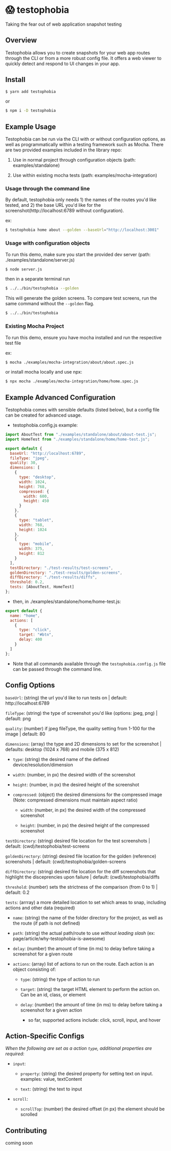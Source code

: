 # 😱 testophobia

Taking the fear out of web application snapshot testing

## Overview

Testophobia allows you to create snapshots for your web app routes through the CLI or from a more robust config file. It offers a web viewer to quickly detect and respond to UI changes in your app. 

## Install

```bash
$ yarn add testophobia
```

or

```bash
$ npm i -D testophobia
```

## Example Usage

Testophobia can be run via the CLI with or without configuration options, as well as programmatically within a testing framework such as Mocha. There are two provided examples included in the library repo:

1. Use in normal project through configuration objects (path: examples/standalone)

2. Use within existing mocha tests (path: examples/mocha-integration)

### Usage through the command line

By default, testophobia only needs 1) the names of the routes you'd like tested, and 2) the base URL you'd like for the screenshot(http://localhost:6789 without configuration). 

ex: 

```bash
$ testophobia home about --golden --baseUrl="http://localhost:3001"
```

### Usage with configuration objects

To run this demo, make sure you start the provided dev server (path: ./examples/standalone/server.js)

```bash
$ node server.js
```

then in a separate terminal run

```bash
$ ../../bin/testophobia --golden
```

This will generate the golden screens. To compare test screens, run the same command without the `--golden` flag.

```bash
$ ../../bin/testophobia
```

### Existing Mocha Project

To run this demo, ensure you have mocha installed and run the respective test file

ex:

```bash
$ mocha ./examples/mocha-integration/about/about.spec.js
```

or install mocha locally and use npx:

```bash
$ npx mocha ./examples/mocha-integration/home/home.spec.js
```

## Example Advanced Configuration

Testophobia comes with sensible defaults (listed below), but a config file can be created for advanced usage.

- testophobia.config.js example:

```javascript
import AboutTest from "./examples/standalone/about/about-test.js";
import HomeTest from "./examples/standalone/home/home-test.js";

export default {
  baseUrl: "http://localhost:6789",
  fileType: "jpeg",
  quality: 30,
  dimensions: [
    {
      type: "desktop",
      width: 1024,
      height: 768,
      compressed: {
        width: 600,
        height: 450
      }
    },
    {
      type: "tablet",
      width: 768,
      height: 1024
    },
    {
      type: "mobile",
      width: 375,
      height: 812
    }
  ],
  testDirectory: "./test-results/test-screens",
  goldenDirectory: "./test-results/golden-screens",
  diffDirectory: "./test-results/diffs",
  threshold: 0.2,
  tests: [AboutTest, HomeTest]
};
```

- then, in ./examples/standalone/home/home-test.js:

```javascript
export default {
  name: "home",
  actions: [
    {
      type: "click",
      target: "#btn",
      delay: 400
    }
  ]
};
```

* Note that all commands available through the `testophobia.config.js` file can be passed through the command line.

## Config Options

`baseUrl`: (string) the url you'd like to run tests on | default: http://localhost:6789

`fileType`: (string) the type of screenshot you'd like (options: jpeg, png) | default: png

`quality`: (number) if jpeg fileType, the quality setting from 1-100 for the image | default: 80

`dimensions`: (array) the type and 2D dimensions to set for the screenshot | defaults: desktop (1024 x 768) and mobile (375 x 812)

- `type`: (string) the desired name of the defined device/resolution/dimension 

- `width`: (number, in px) the desired width of the screenshot

- `height`: (number, in px) the desired height of the screenshot

- `compressed`: (object) the desired dimensions for the compressed image (Note: compressed dimensions must maintain aspect ratio)

  - `width`: (number, in px) the desired width of the compressed screenshot

  - `height`: (number, in px) the desired height of the compressed screenshot

`testDirectory`: (string) desired file location for the test screenshots | default: (cwd)/testophobia/test-screens

`goldenDirectory`: (string) desired file location for the golden (reference) screenshots | default: (cwd)/testophobia/golden-screens

`diffDirectory`: (string) desired file location for the diff screenshots that highlight the disceprencies upon failure | default: (cwd)/testophobia/diffs

`threshold`: (number) sets the strictness of the comparison (from 0 to 1) | default: 0.2

`tests`: (arrray) a more detailed location to set which areas to snap, including actions and other data (required)

- `name`: (string) the name of the folder directory for the project, as well as the route (if path is not defined)

- `path`: (string) the actual path/route to use *without leading slash* (ex: page/article/why-testophobia-is-awesome)

- `delay`: (number) the amount of time (in ms) to delay before taking a screenshot for a given route

- `actions`: (array) list of actions to run on the route. Each action is an object consisting of:

  - `type`: (string) the type of action to run
  
  - `target`: (string) the target HTML element to perform the action on. Can be an id, class, or element

  - `delay`: (number) the amount of time (in ms) to delay before taking a screenshot for a given action

    - so far, supported actions include: click, scroll, input, and hover

## Action-Specific Configs

  _When the following are set as a action `type`, additional properties are required:_

- `input`: 

  - `property`: (string) the desired property for setting text on input. examples: value, textContent

  - `text`: (string) the text to input 

- `scroll`:

  - `scrollTop`: (number) the desired offset (in px) the element should be scrolled

## Contributing

coming soon
